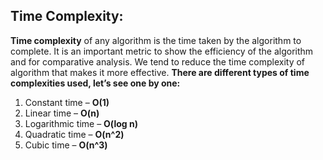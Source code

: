 ## Time Complexity:

**Time complexity** of any algorithm is the time taken by the algorithm to complete. It is an important metric to show the efficiency of the algorithm and for comparative analysis. We tend to reduce the time complexity of algorithm that makes it more effective.
**There are different types of time complexities used, let’s see one by one:**

1. Constant time – **O(1)**
2. Linear time – **O(n)**
3. Logarithmic time – **O(log n)**
4. Quadratic time – **O(n^2)**
5. Cubic time – **O(n^3)**
